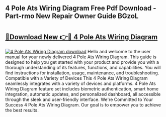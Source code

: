 ## 4 Pole Ats Wiring Diagram Free Pdf Download - Part-rmo New Repair Owner Guide BGzoL

# <h2><a href="http://dfro51m.blite.top/?on=4+Pole+Ats+Wiring+Diagram">🔗Download New 👉🔴 4 Pole Ats Wiring Diagram</a></h2>

[![4 Pole Ats Wiring Diagram download](https://i.imgur.com/lujVjoI.png)](http://dfro51m.blite.top/?on=4+Pole+Ats+Wiring+Diagram)
Hello and welcome to the user manual for your newly delivered 4 Pole Ats Wiring Diagram. This guide is designed to help you get started with your product and provide you with a thorough understanding of its features, functions, and capabilities. You will find instructions for installation, usage, maintenance, and troubleshooting. Compatible with a Variety of Devices This 4 Pole Ats Wiring Diagram seamlessly integrates with a variety of devices and platforms. 4 Pole Ats Wiring Diagram feature set includes biometric authentication, smart home integration, automatic updates, and personalized dashboard, all accessible through the sleek and user-friendly interface. We're Committed to Your Success 4 Pole Ats Wiring Diagram. Our goal is to empower you to achieve the best results.
